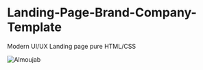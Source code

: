 # Landing-Page-Brand-Company-Template

Modern UI/UX Landing page pure HTML/CSS

![Almoujab](https://user-images.githubusercontent.com/33235992/172448105-ea9b0c35-e847-4d2a-a79d-883563e0365f.png)
